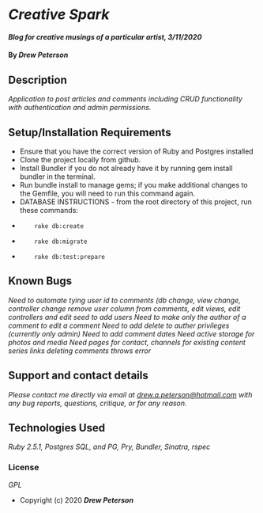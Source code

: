 # _Creative Spark_

#### _Blog for creative musings of a particular artist, 3/11/2020_

#### By _**Drew Peterson**_

## Description

_Application to post articles and comments including CRUD functionality with authentication and admin permissions._

## Setup/Installation Requirements

* Ensure that you have the correct version of Ruby and Postgres installed
* Clone the project locally from github.
* Install Bundler if you do not already have it by running gem install bundler in the terminal.
* Run bundle install to manage gems; if you make additional changes to the Gemfile, you will need to run this command again.
* DATABASE INSTRUCTIONS - from the root directory of this project, run these commands:
*         rake db:create
*         rake db:migrate
*         rake db:test:prepare




## Known Bugs

_Need to automate tying user id to comments (db change, view change, controller change_
_remove user column from comments, edit views, edit controllers and edit seed to add users_
_Need to make only the author of a comment to edit a comment_
_Need to add delete to auther privileges (currently only admin)_
_Need to add comment dates_
_Need active storage for photos and media_
_Need pages for contact, channels for existing content series links_
_deleting comments throws error_




## Support and contact details

_Please contact me directly via email at drew.a.peterson@hotmail.com with any bug reports, questions, critique, or for any reason._

## Technologies Used

_Ruby 2.5.1, Postgres SQL, and PG, Pry, Bundler, Sinatra, rspec_

### License

*GPL*



* Copyright (c) 2020 **_Drew Peterson_**
